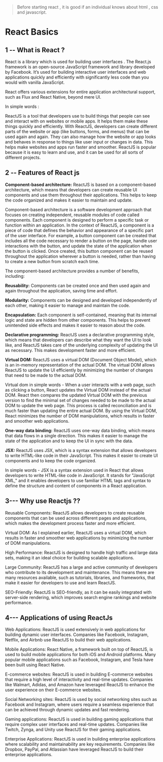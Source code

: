 > Before starting react , it is good if an individual knows about html , css and javascript. 

# React Basics 


## 1 -- What is React ? 

React is a library which is used for building user interfaces . The React.js framework is an open-source JavaScript framework and library developed by Facebook.
It’s used for building interactive user interfaces and web applications quickly and efficiently with significantly less code than you would with vanilla JavaScript.

React offers various extensions for entire application architectural support, such as Flux and React Native, beyond mere UI.

In simple words :

ReactJS is a tool that developers use to build things that people can see and interact with on websites or mobile apps. 
It helps them make these things quickly and efficiently. With ReactJS, developers can create different parts of the website or app (like buttons, forms, and menus) 
that can be used again and again. They can also manage how the website or app looks and behaves in response to things like user input or changes in data. 
This helps make websites and apps run faster and smoother.
ReactJS is popular because it is easy to learn and use, and it can be used for all sorts of different projects.

## 2 -- Features of React js 

**Component-based architecture:** ReactJS is based on a component-based architecture, which means that developers can create reusable UI components and use them throughout
their applications. This helps to keep the code organized and makes it easier to maintain and update.

Component-based architecture is a software development approach that focuses on creating independent, reusable modules of code called components. 
Each component is designed to perform a specific task or function within an application. In the context of ReactJS, a component is a piece of code that defines the
behavior and appearance of a specific part of the user interface. For example, a button component can be created that includes all the code necessary to render 
a button on the page, handle user interactions with the button, and update the state of the application when the button is clicked. Once created, this button 
component can be reused throughout the application wherever a button is needed, rather than having to create a new button from scratch each time.

The component-based architecture provides a number of benefits, including:

**Reusability:** Components can be created once and then used again and again throughout the application, saving time and effort.

**Modularity:** Components can be designed and developed independently of each other, making it easier to manage and maintain the code.

**Encapsulation:** Each component is self-contained, meaning that its internal logic and state are hidden from other components. This helps to prevent unintended 
side effects and makes it easier to reason about the code.

**Declarative programming:** ReactJS uses a declarative programming style, which means that developers can describe what they want the UI to look like, and ReactJS takes 
care of the underlying complexity of updating the UI as necessary. This makes development faster and more efficient.

**Virtual DOM:** ReactJS uses a virtual DOM (Document Object Model), which is an in-memory representation of the actual DOM. The virtual DOM allows ReactJS to 
update the UI efficiently by minimizing the number of changes that need to be made to the actual DOM.

Virtual dom in simple words - When a user interacts with a web page, such as clicking a button, React updates the Virtual DOM instead of the actual DOM.
React then compares the updated Virtual DOM with the previous version to find the minimal set of changes needed to be made to the actual DOM to update the web page.
This process is called reconciliation and is much faster than updating the entire actual DOM. By using the Virtual DOM, React minimizes the number of 
DOM manipulations, which results in faster and smoother web applications.

**One-way data binding:** ReactJS uses one-way data binding, which means that data flows in a single direction. This makes it easier to manage the state of the 
application and to keep the UI in sync with the data.

**JSX:** ReactJS uses JSX, which is a syntax extension that allows developers to write HTML-like code in their JavaScript. This makes it easier to create UI components 
and to keep the code organized.

In simple words - JSX is a syntax extension used in React that allows developers to write HTML-like code in JavaScript. It stands for "JavaScript XML," and it 
enables developers to use familiar HTML tags and syntax to define the structure and content of components in a React application.


## 3--- Why use Reactjs ??

Reusable Components: ReactJS allows developers to create reusable components that can be used across different pages and applications, which makes the development 
process faster and more efficient.

Virtual DOM: As I explained earlier, ReactJS uses a virtual DOM, which results in faster and smoother web applications by minimizing the number of DOM manipulations.

High Performance: ReactJS is designed to handle high traffic and large data sets, making it an ideal choice for building scalable applications.

Large Community: ReactJS has a large and active community of developers who contribute to its development and maintenance. This means there are many resources 
available, such as tutorials, libraries, and frameworks, that make it easier for developers to use and learn ReactJS.

SEO-Friendly: ReactJS is SEO-friendly, as it can be easily integrated with server-side rendering, which improves search engine rankings and website performance.



## 4--- Applications of using ReactJs

Web Applications: ReactJS is used extensively in web applications for building dynamic user interfaces. Companies like Facebook, Instagram, Netflix, and Airbnb use 
ReactJS to build their web applications.

Mobile Applications: React Native, a framework built on top of ReactJS, is used to build mobile applications for both iOS and Android platforms. Many popular 
mobile applications such as Facebook, Instagram, and Tesla have been built using React Native.

E-commerce websites: ReactJS is used in building E-commerce websites that require a high level of interactivity and real-time updates. Companies like Walmart, Adidas,
and Amazon have leveraged ReactJS to enhance the user experience on their E-commerce websites.

Social Networking sites: ReactJS is used by social networking sites such as Facebook and Instagram, where users require a seamless experience that can be achieved
through dynamic updates and fast rendering.

Gaming applications: ReactJS is used in building gaming applications that require complex user interfaces and real-time updates. Companies like Twitch, Zynga, 
and Unity use ReactJS for their gaming applications.

Enterprise Applications: ReactJS is used in building enterprise applications where scalability and maintainability are key requirements. Companies like Dropbox, 
PayPal, and Atlassian have leveraged ReactJS to build their enterprise applications.



